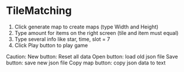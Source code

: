 # TileMatching
1. Click generate map to create maps (type Width and Height)
2. Type amount for items on the right screen (tile and item must equal)
3. Type several info like star, time, slot = 7
4. Click Play button to play game

Caution:
New button: Reset all data
Open button: load old json file
Save button: save new json file
Copy map button: copy json data to text